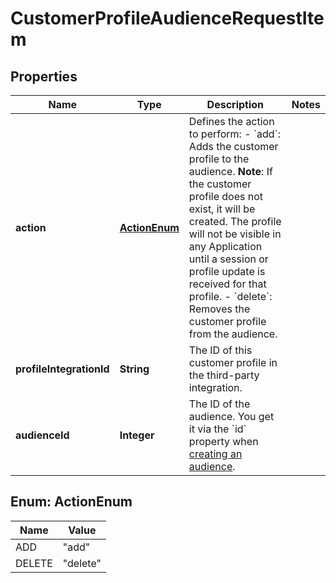 

# CustomerProfileAudienceRequestItem

## Properties

Name | Type | Description | Notes
------------ | ------------- | ------------- | -------------
**action** | [**ActionEnum**](#ActionEnum) | Defines the action to perform: - &#x60;add&#x60;: Adds the customer profile to the audience.    **Note**: If the customer profile does not exist, it will be created. The profile will not be visible in any Application   until a session or profile update is received for that profile. - &#x60;delete&#x60;: Removes the customer profile from the audience.  | 
**profileIntegrationId** | **String** | The ID of this customer profile in the third-party integration. | 
**audienceId** | **Integer** | The ID of the audience. You get it via the &#x60;id&#x60; property when [creating an audience](#operation/createAudienceV2). | 



## Enum: ActionEnum

Name | Value
---- | -----
ADD | &quot;add&quot;
DELETE | &quot;delete&quot;



